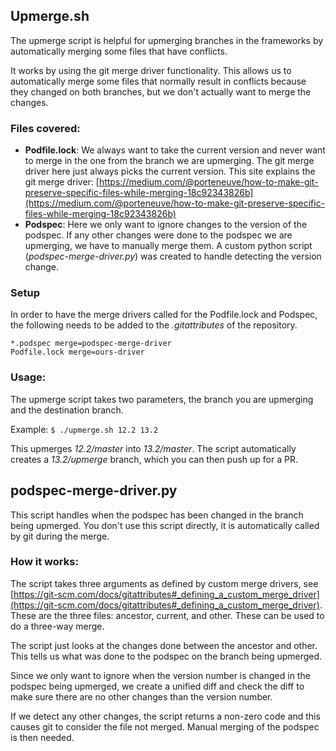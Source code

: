 ## Upmerge.sh

The upmerge script is helpful for upmerging branches in the frameworks by automatically merging some files that have conflicts.

It works by using the git merge driver functionality. This allows us to automatically merge some files that normally result in conflicts because they changed on both branches, but we don't actually want to merge the changes.

### Files covered:

- **Podfile.lock**: We always want to take the current version and never want to merge in the one from the branch we are upmerging. The git merge driver here just always picks the current version. This site explains the git merge driver: [https://medium.com/@porteneuve/how-to-make-git-preserve-specific-files-while-merging-18c92343826b](https://medium.com/@porteneuve/how-to-make-git-preserve-specific-files-while-merging-18c92343826b)
- **Podspec**: Here we only want to ignore changes to the version of the podspec. If any other changes were done to the podspec we are upmerging, we have to manually merge them. A custom python script (*podspec-merge-driver.py*) was created to handle detecting the version change.

### Setup
In order to have the merge drivers called for the Podfile.lock and Podspec, the following needs to be added to the *.gitattributes* of the repository.

```
*.podspec merge=podspec-merge-driver
Podfile.lock merge=ours-driver
```

### Usage:

The upmerge script takes two parameters, the branch you are upmerging and the destination branch.

Example: `$ ./upmerge.sh 12.2 13.2`

This upmerges *12.2/master* into *13.2/master*. The script automatically creates a *13.2/upmerge* branch, which you can then push up for a PR.

## podspec-merge-driver.py
This script handles when the podspec has been changed in the branch being upmerged. You don't use this script directly, it is automatically called by git during the merge.

### How it works:
The script takes three arguments as defined by custom merge drivers, see [https://git-scm.com/docs/gitattributes#_defining_a_custom_merge_driver](https://git-scm.com/docs/gitattributes#_defining_a_custom_merge_driver). These are the three files: ancestor, current, and other. These can be used to do a three-way merge.

The script just looks at the changes done between the ancestor and other. This tells us what was done to the podspec on the branch being upmerged.

Since we only want to ignore when the version number is changed in the podspec being upmerged, we create a unified diff and check the diff to make sure there are no other changes than the version number.

If we detect any other changes, the script returns a non-zero code and this causes git to consider the file not merged. Manual merging of the podspec is then needed.